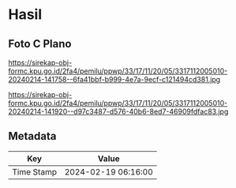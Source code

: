 # Hasil

## Foto C Plano

https://sirekap-obj-formc.kpu.go.id/2fa4/pemilu/ppwp/33/17/11/20/05/3317112005010-20240214-141758--6fa41bbf-b999-4e7a-9ecf-c121494cd381.jpg

https://sirekap-obj-formc.kpu.go.id/2fa4/pemilu/ppwp/33/17/11/20/05/3317112005010-20240214-141920--d97c3487-d576-40b6-8ed7-46909fdfac83.jpg


## Metadata

| Key        | Value               |
| ---------- | ------------------- |
| Time Stamp | 2024-02-19 06:16:00 |



